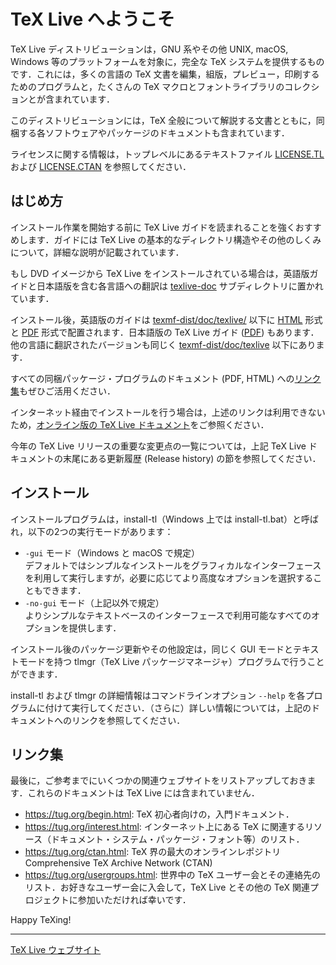 # TeX Live へようこそ

TeX Live ディストリビューションは，GNU 系やその他 UNIX, macOS, Windows 等のプラットフォームを対象に，完全な TeX システムを提供するものです．これには，多くの言語の TeX 文書を編集，組版，プレビュー，印刷するためのプログラムと，たくさんの TeX マクロとフォントライブラリのコレクションとが含まれています．

このディストリビューションには，TeX 全般について解説する文書とともに，同梱する各ソフトウェアやパッケージのドキュメントも含まれています．

ライセンスに関する情報は，トップレベルにあるテキストファイル [LICENSE.TL](../LICENSE.TL) および [LICENSE.CTAN](../LICENSE.CTAN) を参照してください．

## はじめ方

インストール作業を開始する前に TeX Live ガイドを読まれることを強くおすすめします．ガイドには TeX Live の基本的なディレクトリ構造やその他のしくみについて，詳細な説明が記載されています．

もし DVD イメージから TeX Live をインストールされている場合は，英語版ガイドと日本語版を含む各言語への翻訳は [texlive-doc](../texlive-doc) サブディレクトリに置かれています．  

インストール後，英語版のガイドは [texmf-dist/doc/texlive/](../texmf-dist/doc/texlive/texlive-en) 以下に [HTML](../texmf-dist/doc/texlive/texlive-en/texlive-en.html) 形式と [PDF](../texmf-dist/doc/texlive/texlive-en/texlive-en.pdf) 形式で配置されます．日本語版の TeX Live ガイド ([PDF](../texmf-dist/doc/texlive/texlive-ja/texlive-ja.pdf)) もあります．他の言語に翻訳されたバージョンも同じく [texmf-dist/doc/texlive](../texmf-dist/doc/texlive/) 以下にあります．

すべての同梱パッケージ・プログラムのドキュメント (PDF, HTML) への[リンク集](../doc.html)もぜひご活用ください．

インターネット経由でインストールを行う場合は，上述のリンクは利用できないため，[オンライン版の TeX Live ドキュメント](https://tug.org/texlive/doc.html)をご参照ください．

今年の TeX Live リリースの重要な変更点の一覧については，上記 TeX Live ドキュメントの末尾にある更新履歴 (Release history) の節を参照してください．

## インストール

インストールプログラムは，install-tl（Windows 上では install-tl.bat）と呼ばれ，以下の2つの実行モードがあります：

* `-gui` モード（Windows と macOS で規定）  
	デフォルトではシンプルなインストールをグラフィカルなインターフェースを利用して実行しますが，必要に応じてより高度なオプションを選択することもできます．
* `-no-gui` モード（上記以外で規定）  
	よりシンプルなテキストベースのインターフェースで利用可能なすべてのオプションを提供します．

インストール後のパッケージ更新やその他設定は，同じく GUI モードとテキストモードを持つ tlmgr（TeX Live パッケージマネージャ）プログラムで行うことができます．
   
install-tl および tlmgr の詳細情報はコマンドラインオプション `--help` を各プログラムに付けて実行してください．（さらに）詳しい情報については，上記のドキュメントへのリンクを参照してください．

## リンク集

最後に，ご参考までにいくつかの関連ウェブサイトをリストアップしておきます．これらのドキュメントは TeX Live には含まれていません．

* <https://tug.org/begin.html>: TeX 初心者向けの，入門ドキュメント．
* <https://tug.org/interest.html>: インターネット上にある TeX に関連するリソース（ドキュメント・システム・パッケージ・フォント等）のリスト．
* <https://tug.org/ctan.html>: TeX 界の最大のオンラインレポジトリ Comprehensive TeX Archive Network (CTAN)
* <https://tug.org/usergroups.html>: 世界中の TeX ユーザー会とその連絡先のリスト．お好きなユーザー会に入会して，TeX Live とその他の TeX 関連プロジェクトに参加いただければ幸いです．

Happy TeXing!

__________________________________________________________

[TeX Live ウェブサイト](https://tug.org/texlive/)
